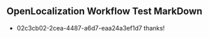 ## OpenLocalization Workflow Test MarkDown
* 02c3cb02-2cea-4487-a6d7-eaa24a3ef1d7 
thanks!<!--HONumber=Mar16_HO3-->
